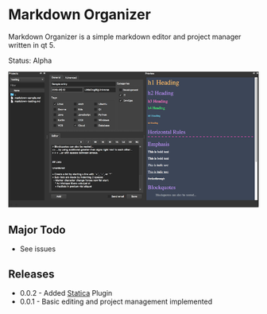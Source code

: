 # Markdown Organizer

Markdown Organizer is a simple markdown editor and project manager written in qt 5.

Status: Alpha

![Screenshot](screenshot.png?raw=true "Markdown Organizer Screenshot")


## Major Todo

* See issues

## Releases

* 0.0.2 - Added [Statica](https://github.com/jeffsmithdev/statica) Plugin
* 0.0.1 - Basic editing and project management implemented